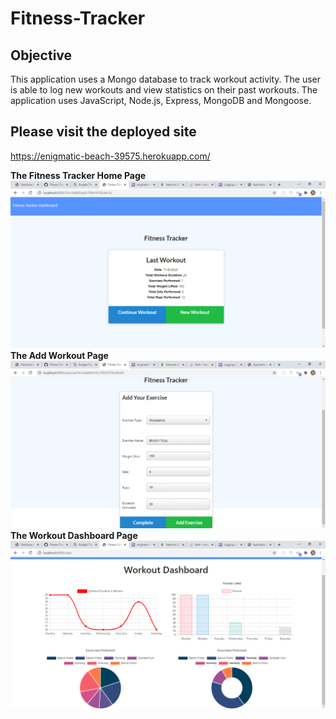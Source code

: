 # Fitness-Tracker

## Objective
This application uses a Mongo database to track workout activity. The user is able to log new workouts and view statistics on their past workouts. The application uses JavaScript, Node.js, Express, MongoDB and Mongoose.  

## Please visit the deployed site  
https://enigmatic-beach-39575.herokuapp.com/  

**The Fitness Tracker Home Page**    
![homepage](homepage.png)  
**The Add Workout Page**  
![addworkout](addworkout.png)  
**The Workout Dashboard Page**  
![workoutdashboard](dashboard.png)  
